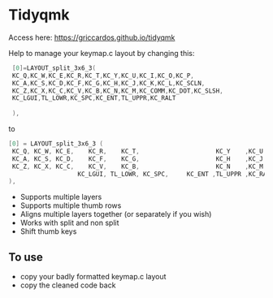 # Tidyqmk

Access here:
https://griccardos.github.io/tidyqmk

Help to manage your keymap.c layout by changing this:

``` c
 [0]=LAYOUT_split_3x6_3(
 KC_Q,KC_W,KC_E,KC_R,KC_T,KC_Y,KC_U,KC_I,KC_O,KC_P,
 KC_A,KC_S,KC_D,KC_F,KC_G,KC_H,KC_J,KC_K,KC_L,KC_SCLN,
 KC_Z,KC_X,KC_C,KC_V,KC_B,KC_N,KC_M,KC_COMM,KC_DOT,KC_SLSH,
 KC_LGUI,TL_LOWR,KC_SPC,KC_ENT,TL_UPPR,KC_RALT
 
 ),
```

to 

``` c
[0] = LAYOUT_split_3x6_3 (
 KC_Q, KC_W, KC_E,    KC_R,    KC_T,                     KC_Y    ,KC_U    ,KC_I    ,KC_O   ,KC_P    ,
 KC_A, KC_S, KC_D,    KC_F,    KC_G,                     KC_H    ,KC_J    ,KC_K    ,KC_L   ,KC_SCLN ,
 KC_Z, KC_X, KC_C,    KC_V,    KC_B,                     KC_N    ,KC_M    ,KC_COMM ,KC_DOT ,KC_SLSH ,
                   KC_LGUI, TL_LOWR, KC_SPC,     KC_ENT ,TL_UPPR ,KC_RALT                           
),

```

- Supports multiple layers
- Supports multiple thumb rows
- Aligns multiple layers together (or separately if you wish)
- Works with split and non split
- Shift thumb keys


## To use
- copy your badly formatted keymap.c layout
- copy the cleaned code back
